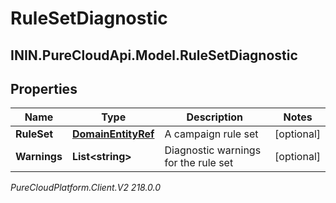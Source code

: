 # RuleSetDiagnostic

## ININ.PureCloudApi.Model.RuleSetDiagnostic

## Properties

|Name | Type | Description | Notes|
|------------ | ------------- | ------------- | -------------|
| **RuleSet** | [**DomainEntityRef**](DomainEntityRef) | A campaign rule set | [optional] |
| **Warnings** | **List&lt;string&gt;** | Diagnostic warnings for the rule set | [optional] |



_PureCloudPlatform.Client.V2 218.0.0_
